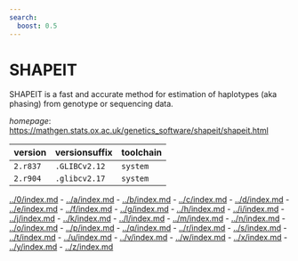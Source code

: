 ```yaml
---
search:
  boost: 0.5
---
```

# SHAPEIT

SHAPEIT is a fast and accurate method for estimation of  haplotypes (aka phasing) from genotype or sequencing data.

*homepage*: <https://mathgen.stats.ox.ac.uk/genetics_software/shapeit/shapeit.html>

version | versionsuffix | toolchain
--------|---------------|----------
``2.r837`` | ``.GLIBCv2.12`` | ``system``
``2.r904`` | ``.glibcv2.17`` | ``system``

[../0/index.md](0) - [../a/index.md](a) - [../b/index.md](b) - [../c/index.md](c) - [../d/index.md](d) - [../e/index.md](e) - [../f/index.md](f) - [../g/index.md](g) - [../h/index.md](h) - [../i/index.md](i) - [../j/index.md](j) - [../k/index.md](k) - [../l/index.md](l) - [../m/index.md](m) - [../n/index.md](n) - [../o/index.md](o) - [../p/index.md](p) - [../q/index.md](q) - [../r/index.md](r) - [../s/index.md](s) - [../t/index.md](t) - [../u/index.md](u) - [../v/index.md](v) - [../w/index.md](w) - [../x/index.md](x) - [../y/index.md](y) - [../z/index.md](z)

